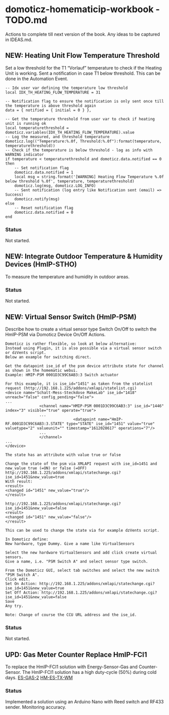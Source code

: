 # domoticz-homematicip-workbook - TODO.md
Actions to complete till next version of the book.
Any ideas to be captured in IDEAS.md.

## NEW: Heating Unit Flow Temperature Threshold
Set a low threshold for the T1 “Vorlauf” temperature to check if the Heating Unit is working.
Sent a notification in case T1 below threshold.
This can be done in the Automation Event.
```
-- Idx user var defining the temperature low threshold
local IDX_TH_HEATING_FLOW_TEMPERATURE = 31

-- Notification flag to ensure the notification is only sent once till the temperature is above threshold again
data = { notified = { initial = 0 } },
	
-- Get the temperature threshold from user var to check if heating unit is running ok
local temperaturethreshold = domoticz.variables(IDX_TH_HEATING_FLOW_TEMPERATURE).value
-- Log the measured, and threshold temperature
domoticz.log(("Temperature:%.0f, Threshold:%.0f"):format(temperature, temperaturethreshold))
-- Check if the temperature is below threshold - log as info with WARNING indicator
if temperature < temperaturethreshold and domoticz.data.notified == 0 then
	-- Set notification flag
	domoticz.data.notified = 1
	local msg = string.format('[WARNING] Heating Flow Temperature %.0f below threshold %.0f', temperature, temperaturethreshold)
	domoticz.log(msg, domoticz.LOG_INFO)
	-- Sent notification (log entry like Notification sent (email) => Success)
	domoticz.notify(msg)
else
	-- Reset notification flag
	domoticz.data.notified = 0
end
```
### Status
Not started.

## NEW: Integrate Outdoor Temperature & Humidity Devices (HmIP-STHO)
To measure the temperature and humidity in outdoor areas.
### Status
Not started.

## NEW: Virtual Sensor Switch (HmIP-PSM)
Describe how to create a virtual sensor type Switch On/Off to switch the HmIP-PSM via Domoticz Device On/Off Actions.
```
Domoticz is rather flexible, so look at below alternative:
Instead using Plugin, it is also possible via a virtual sensor switch or dzVents script.
Below an example for switching direct.

Get the datapoint ise_id of the psm device attribute state for channel as shown in the homematic webui.
Example: HMIP-PSM 0001D3C99C6AB3:3 Switch actuator

For this example, it is ise_id="1451" as taken from the statelist request (http://192.168.1.225/addons/xmlapi/statelist.cgi) 
<device name="Schalt-Mess-Steckdose MakeLab" ise_id="1418" unreach="false" config_pending="false">
...
               <channel name="HMIP-PSM 0001D3C99C6AB3:3" ise_id="1446" index="3" visible="true" operate="true">
               ...
                              <datapoint name="HmIP-RF.0001D3C99C6AB3:3.STATE" type="STATE" ise_id="1451" value="true" valuetype="2" valueunit="" timestamp="1612028617" operations="7"/>
               ...
               </channel>
...
</device>

The state has an attribute with value true or false

Change the state of the psm via XMLAPI request with ise_id=1451 and new_value true (=ON) or false (=OFF)
http://192.168.1.225/addons/xmlapi/statechange.cgi?ise_id=1451&new_value=true
With result:
<result>
<changed id="1451" new_value="true"/>
</result>

http://192.168.1.225/addons/xmlapi/statechange.cgi?ise_id=1451&new_value=false
<result>
<changed id="1451" new_value="false"/>
</result>

This can be used to change the state via for example dzVents script.

In Domoticz define:
New hardware, type Dummy. Give a name like VirtualSensors

Select the new hardware VirtualSensors and add click create virtual sensors.
Give a name, i.e. "PSM Switch A" and select sensor type switch.

From the Domoticz GUI, select tab switches and select the new switch "PSM Switch A".
Click edit.
Set On Action: http://192.168.1.225/addons/xmlapi/statechange.cgi?ise_id=1451&new_value=true
Set Off Action: http://192.168.1.225/addons/xmlapi/statechange.cgi?ise_id=1451&new_value=false
Save
Any try.

Note: Change of course the CCU URL address and the ise_id.
```
### Status
Not started.

## UPD: Gas Meter Counter Replace HmIP-FCI1
To replace the HmIP-FCI1 solution with Energy-Sensor-Gas and Counter-Sensor.
The HmIP-FCI1 solution has a high duty-cycle (50%) during cold days.
[ES-GAS-2](https://de.elv.com/elv-energy-sensor-gas-2-es-gas-2-156782?fs=3325670775)
[HM-ES-TX-WM](https://de.elv.com/elv-homematic-komplettbausatz-zaehlersensor-sendeeinheit-stromgas-hm-es-tx-wm-fuer-smart-home-hausautomation-140143)
### Status
Implemented a solution using an Arduino Nano with Reed switch and RF433 sender.
Monitoring accuracy.

